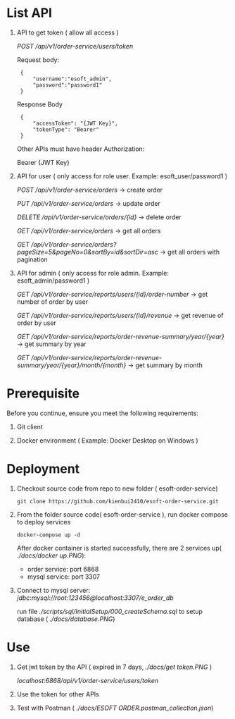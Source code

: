 # List API

1. API to get token ( allow all access )

    *POST /api/v1/order-service/users/token* 

    Request body:
    
        {
            "username":"esoft_admin",
            "password":"password1"    
        }

    Response Body
    
        {
            "accessToken": "{JWT Key}",
            "tokenType": "Bearer"
        }

    Other APIs must have header Authorization:
    
    Bearer {JWT Key}

2. API for user ( only access for role user. Example: esoft_user/password1 )

    *POST /api/v1/order-service/orders* -> create order

    *PUT  /api/v1/order-service/orders* -> update order

    *DELETE /api/v1/order-service/orders/{id}* -> delete order

    *GET /api/v1/order-service/orders*  -> get all orders
    
    *GET /api/v1/order-service/orders?pageSize=5&pageNo=0&sortBy=id&sortDir=asc*  -> get all orders with pagination

3. API for admin ( only access for role admin. Example: esoft_admin/password1 )

    *GET /api/v1/order-service/reports/users/{id}/order-number* -> get number of order by user

    *GET /api/v1/order-service/reports/users/{id}/revenue* -> get revenue of order by user

    *GET /api/v1/order-service/reports/order-revenue-summary/year/{year}* -> get summary by year

    *GET /api/v1/order-service/reports/order-revenue-summary/year/{year}/month/{month}* -> get summary by month

# Prerequisite

Before you continue, ensure you meet the following requirements:

1. Git client

2. Docker environment ( Example: Docker Desktop on Windows )

# Deployment

1. Checkout source code from repo to new folder ( esoft-order-service)

    `git clone https://github.com/kienbui2410/esoft-order-service.git`

2. From the folder source code( esoft-order-service ), run docker compose to deploy services

    `docker-compose up -d`

    After docker container is started successfully, there are 2 services up( *./docs/docker up.PNG*):
    * order service: port 6868
    * mysql service: port 3307

3. Connect to mysql server: *jdbc:mysql://root:123456@localhost:3307/e_order_db*

    run file *./scripts/sql/InitialSetup/000_createSchema.sql* to setup database ( *./docs/database.PNG*)

# Use

1. Get jwt token by the API ( expired in 7 days, *./docs/get token.PNG* )

    *localhost:6868/api/v1/order-service/users/token*

2. Use the token for other APIs 

3. Test with Postman ( *./docs/ESOFT ORDER.postman_collection.json*)

